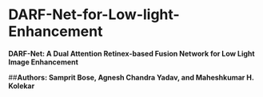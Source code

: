 # DARF-Net-for-Low-light-Enhancement
**DARF-Net: A Dual Attention Retinex-based Fusion Network for Low Light Image Enhancement**

##**Authors: Samprit Bose, Agnesh Chandra Yadav, and Maheshkumar H. Kolekar**
